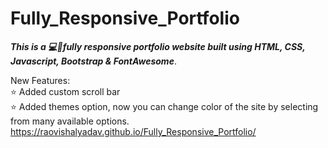 # Fully_Responsive_Portfolio

<b><i>This is a 💻📱fully responsive portfolio website built using HTML, CSS, Javascript, Bootstrap & FontAwesome</b></i>.


New Features:  
 ⭐ Added custom scroll bar  
 ⭐ Added themes option, now you can change color of the site by selecting from many available options.  
https://raovishalyadav.github.io/Fully_Responsive_Portfolio/
